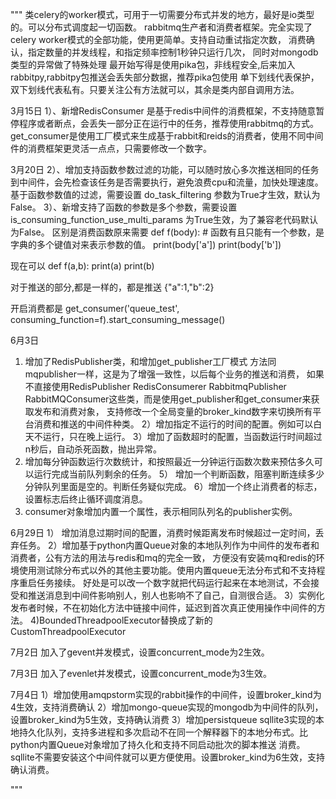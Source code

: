 """
类celery的worker模式，可用于一切需要分布式并发的地方，最好是io类型的。可以分布式调度起一切函数。
rabbitmq生产者和消费者框架。完全实现了celery worker模式的全部功能，使用更简单。支持自动重试指定次数，
消费确认，指定数量的并发线程，和指定频率控制1秒钟只运行几次， 同时对mongodb类型的异常做了特殊处理
最开始写得是使用pika包，非线程安全,后来加入rabbitpy,rabbitpy包推送会丢失部分数据，推荐pika包使用
单下划线代表保护，双下划线代表私有。只要关注公有方法就可以，其余是类内部自调用方法。



3月15日
1）、新增RedisConsumer 是基于redis中间件的消费框架，不支持随意暂停程序或者断点，会丢失一部分正在运行中的任务，推荐使用rabbitmq的方式。
get_consumer是使用工厂模式来生成基于rabbit和reids的消费者，使用不同中间件的消费框架更灵活一点点，只需要修改一个数字。

3月20日
2）、增加支持函数参数过滤的功能，可以随时放心多次推送相同的任务到中间件，会先检查该任务是否需要执行，避免浪费cpu和流量，加快处理速度。
基于函数参数值的过滤，需要设置 do_task_filtering 参数为True才生效，默认为False。
3）、新增支持了函数的参数是多个参数，需要设置is_consuming_function_use_multi_params 为True生效，为了兼容老代码默认为False。
区别是消费函数原来需要
def f(body):   # 函数有且只能有一个参数，是字典的多个键值对来表示参数的值。
    print(body['a'])
    print(body['b'])

现在可以
def f(a,b):
    print(a)
    print(b)

对于推送的部分,都是一样的，都是推送 {"a":1,"b":2}

开启消费都是   get_consumer('queue_test', consuming_function=f).start_consuming_message()

6月3日
1) 增加了RedisPublisher类，和增加get_publisher工厂模式
方法同mqpublisher一样，这是为了增强一致性，以后每个业务的推送和消费，
如果不直接使用RedisPublisher  RedisConsumerer RabbitmqPublisher RabbitMQConsumer这些类，而是使用get_publisher和get_consumer来获取发布和消费对象，
支持修改一个全局变量的broker_kind数字来切换所有平台消费和推送的中间件种类。
2）增加指定不运行的时间的配置。例如可以白天不运行，只在晚上运行。
3）增加了函数超时的配置，当函数运行时间超过n秒后，自动杀死函数，抛出异常。
4) 增加每分钟函数运行次数统计，和按照最近一分钟运行函数次数来预估多久可以运行完成当前队列剩余的任务。
5） 增加一个判断函数，阻塞判断连续多少分钟队列里面是空的。判断任务疑似完成。
6）增加一个终止消费者的标志，设置标志后终止循环调度消息。
7) consumer对象增加内置一个属性，表示相同队列名的publisher实例。

6月29日
1） 增加消息过期时间的配置，消费时候距离发布时候超过一定时间，丢弃任务。
2）增加基于python内置Queue对象的本地队列作为中间件的发布者和消费者，公有方法的用法与redis和mq的完全一致，
方便没有安装mq和redis的环境使用测试除分布式以外的其他主要功能。使用内置queue无法分布式和不支持程序重启任务接续。
好处是可以改一个数字就把代码运行起来在本地测试，不会接受和推送消息到中间件影响别人，别人也影响不了自己，自测很合适。
3）实例化发布者时候，不在初始化方法中链接中间件，延迟到首次真正使用操作中间件的方法。
4)BoundedThreadpoolExecutor替换成了新的CustomThreadpoolExecutor


7月2日
加入了gevent并发模式，设置concurrent_mode为2生效。

7月3日
加入了evenlet并发模式，设置concurrent_mode为3生效。

7月4日
1）增加使用amqpstorm实现的rabbit操作的中间件，设置broker_kind为4生效，支持消费确认
2）增加mongo-queue实现的mongodb为中间件的队列，设置broker_kind为5生效，支持确认消费
3）增加persistqueue sqllite3实现的本地持久化队列，支持多进程和多次启动不在同一个解释器下的本地分布式。比python内置Queue对象增加了持久化和支持不同启动批次的脚本推送 消费。sqllite不需要安装这个中间件就可以更方便使用。设置broker_kind为6生效，支持确认消费。

"""